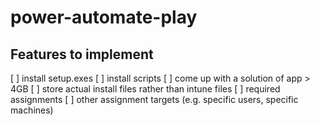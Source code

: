 # power-automate-play

## Features to implement

[ ] install setup.exes
[ ] install scripts
[ ] come up with a solution of app > 4GB
[ ] store actual install files rather than intune files
[ ] required assignments
[ ] other assignment targets (e.g. specific users, specific machines)
